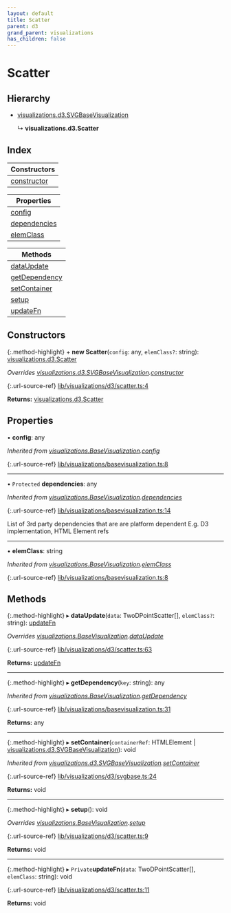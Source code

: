 ```yaml
---
layout: default
title: Scatter
parent: d3
grand_parent: visualizations
has_children: false
---
```


# Scatter

## Hierarchy

* [visualizations.d3.SVGBaseVisualization](visualizations_d3_svgbasevisualization)

  ↳ **visualizations.d3.Scatter**

## Index

| Constructors |
|-----------|
| [constructor](#constructor) |

| Properties |
|-----------|
| [config](#config) |
| [dependencies](#dependencies) |
| [elemClass](#elemclass) |

| Methods |
|-----------|
| [dataUpdate](#dataupdate) |
| [getDependency](#getdependency) |
| [setContainer](#setcontainer) |
| [setup](#setup) |
| [updateFn](#updatefn) |

## Constructors

{:.method-highlight}
\+ **new Scatter**(`config`: any, `elemClass?`: string): [visualizations.d3.Scatter](visualizations_d3_scatter)

*Overrides [visualizations.d3.SVGBaseVisualization](visualizations_d3_svgbasevisualization).[constructor](visualizations_d3_svgbasevisualization#constructor)*

{:.url-source-ref}
[lib/visualizations/d3/scatter.ts:4](https://github.com/ascentcore/dataspot/blob/40beee3/lib/visualizations/d3/scatter.ts#L4)

**Returns:** [visualizations.d3.Scatter](visualizations_d3_scatter)

## Properties

•  **config**: any

*Inherited from [visualizations.BaseVisualization](visualizations_basevisualization).[config](visualizations_basevisualization#config)*

{:.url-source-ref}
[lib/visualizations/basevisualization.ts:8](https://github.com/ascentcore/dataspot/blob/40beee3/lib/visualizations/basevisualization.ts#L8)

___

• `Protected` **dependencies**: any

*Inherited from [visualizations.BaseVisualization](visualizations_basevisualization).[dependencies](visualizations_basevisualization#dependencies)*

{:.url-source-ref}
[lib/visualizations/basevisualization.ts:14](https://github.com/ascentcore/dataspot/blob/40beee3/lib/visualizations/basevisualization.ts#L14)

List of 3rd party dependencies that are are platform dependent
E.g. D3 implementation, HTML Element refs

___

•  **elemClass**: string

*Inherited from [visualizations.BaseVisualization](visualizations_basevisualization).[elemClass](visualizations_basevisualization#elemclass)*

{:.url-source-ref}
[lib/visualizations/basevisualization.ts:8](https://github.com/ascentcore/dataspot/blob/40beee3/lib/visualizations/basevisualization.ts#L8)

## Methods

{:.method-highlight}
▸ **dataUpdate**(`data`: TwoDPointScatter[], `elemClass?`: string): [updateFn](visualizations_d3_scatter#updatefn)

*Overrides [visualizations.BaseVisualization](visualizations_basevisualization).[dataUpdate](visualizations_basevisualization#dataupdate)*

{:.url-source-ref}
[lib/visualizations/d3/scatter.ts:63](https://github.com/ascentcore/dataspot/blob/40beee3/lib/visualizations/d3/scatter.ts#L63)

**Returns:** [updateFn](visualizations_d3_scatter#updatefn)

___

{:.method-highlight}
▸ **getDependency**(`key`: string): any

*Inherited from [visualizations.BaseVisualization](visualizations_basevisualization).[getDependency](visualizations_basevisualization#getdependency)*

{:.url-source-ref}
[lib/visualizations/basevisualization.ts:31](https://github.com/ascentcore/dataspot/blob/40beee3/lib/visualizations/basevisualization.ts#L31)

**Returns:** any

___

{:.method-highlight}
▸ **setContainer**(`containerRef`: HTMLElement \| [visualizations.d3.SVGBaseVisualization](visualizations_d3_svgbasevisualization)): void

*Inherited from [visualizations.d3.SVGBaseVisualization](visualizations_d3_svgbasevisualization).[setContainer](visualizations_d3_svgbasevisualization#setcontainer)*

{:.url-source-ref}
[lib/visualizations/d3/svgbase.ts:24](https://github.com/ascentcore/dataspot/blob/40beee3/lib/visualizations/d3/svgbase.ts#L24)

**Returns:** void

___

{:.method-highlight}
▸ **setup**(): void

*Overrides [visualizations.BaseVisualization](visualizations_basevisualization).[setup](visualizations_basevisualization#setup)*

{:.url-source-ref}
[lib/visualizations/d3/scatter.ts:9](https://github.com/ascentcore/dataspot/blob/40beee3/lib/visualizations/d3/scatter.ts#L9)

**Returns:** void

___

{:.method-highlight}
▸ `Private`**updateFn**(`data`: TwoDPointScatter[], `elemClass`: string): void

{:.url-source-ref}
[lib/visualizations/d3/scatter.ts:11](https://github.com/ascentcore/dataspot/blob/40beee3/lib/visualizations/d3/scatter.ts#L11)

**Returns:** void
